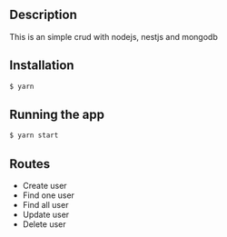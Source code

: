 ## Description

This is an simple crud with nodejs, nestjs and mongodb

## Installation

```bash
$ yarn
```

## Running the app

```bash
$ yarn start
```

## Routes

* Create user
* Find one user
* Find all user
* Update user
* Delete user
